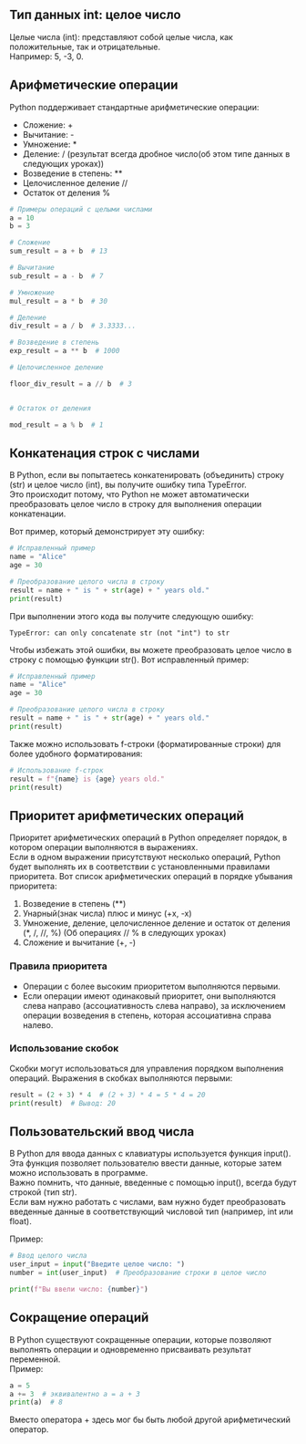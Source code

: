 ## Тип данных int: целое число

Целые числа (int): представляют собой целые числа, как положительные, так и отрицательные.<br>
Например: 5, -3, 0.


## Арифметические операции
Python поддерживает стандартные арифметические операции:
- Сложение: +
- Вычитание: -
- Умножение: *
- Деление: / (результат всегда дробное число(об этом типе данных в следующих уроках))
- Возведение в степень: **
- Целочисленное деление //
- Остаток от деления %

```python
# Примеры операций с целыми числами
a = 10
b = 3

# Сложение
sum_result = a + b  # 13

# Вычитание
sub_result = a - b  # 7

# Умножение
mul_result = a * b  # 30

# Деление
div_result = a / b  # 3.3333...

# Возведение в степень
exp_result = a ** b  # 1000

# Целочисленное деление

floor_div_result = a // b  # 3


# Остаток от деления

mod_result = a % b  # 1
```

## Конкатенация строк с числами

В Python, если вы попытаетесь конкатенировать (объединить) строку (str) и целое число (int), вы получите ошибку типа TypeError.<br>
Это происходит потому, что Python не может автоматически преобразовать целое число в строку для выполнения операции конкатенации.

Вот пример, который демонстрирует эту ошибку:

```python
# Исправленный пример
name = "Alice"
age = 30

# Преобразование целого числа в строку
result = name + " is " + str(age) + " years old."
print(result)
```

При выполнении этого кода вы получите следующую ошибку:
```
TypeError: can only concatenate str (not "int") to str
```

Чтобы избежать этой ошибки, вы можете преобразовать целое число в строку с помощью функции str(). Вот исправленный пример:

```python
# Исправленный пример
name = "Alice"
age = 30

# Преобразование целого числа в строку
result = name + " is " + str(age) + " years old."
print(result)
```
Также можно использовать f-строки (форматированные строки) для более удобного форматирования:

```python
# Использование f-строк
result = f"{name} is {age} years old."
print(result)
```

## Приоритет арифметических операций

Приоритет арифметических операций в Python определяет порядок, в котором операции выполняются в выражениях.<br>
Если в одном выражении присутствуют несколько операций, Python будет выполнять их в соответствии с установленными правилами приоритета.
Вот список арифметических операций в порядке убывания приоритета:

1. Возведение в степень (**)
2. Унарный(знак числа) плюс и минус (+x, -x)
3. Умножение, деление, целочисленное деление и остаток от деления (*, /, //, %) (Об операциях // % в следующих уроках)
4. Сложение и вычитание (+, -)

### Правила приоритета
- Операции с более высоким приоритетом выполняются первыми.
- Если операции имеют одинаковый приоритет, они выполняются слева направо (ассоциативность слева направо), за исключением операции возведения в степень, которая ассоциативна справа налево.

### Использование скобок
Скобки могут использоваться для управления порядком выполнения операций. Выражения в скобках выполняются первыми:

```python
result = (2 + 3) * 4  # (2 + 3) * 4 = 5 * 4 = 20
print(result)  # Вывод: 20
```

## Пользовательский ввод числа
В Python для ввода данных с клавиатуры используется функция input().<br>
Эта функция позволяет пользователю ввести данные, которые затем можно использовать в программе.<br>
Важно помнить, что данные, введенные с помощью input(), всегда будут строкой (тип str).<br>
Если вам нужно работать с числами, вам нужно будет преобразовать введенные данные в соответствующий числовой тип (например, int или float).

Пример:
```python
# Ввод целого числа
user_input = input("Введите целое число: ")
number = int(user_input)  # Преобразование строки в целое число

print(f"Вы ввели число: {number}")
```

## Сокращение операций

В Python существуют сокращенные операции, которые позволяют выполнять операции и одновременно присваивать результат переменной.<br>
Пример:<br>
```python
a = 5
a += 3  # эквивалентно a = a + 3
print(a)  # 8
```
Вместо оператора + здесь мог бы быть любой другой арифметический оператор.
